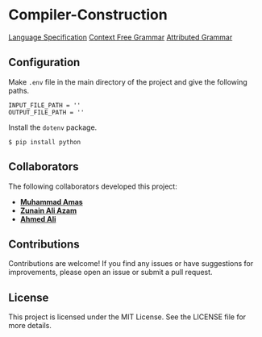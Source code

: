 # Compiler-Construction

[Language Specification](https://docs.google.com/document/d/1qQZOctEwxQMSBbtUT8uUzJpPKKBRQgEXpMGCxYjlFF4/edit?usp=sharing)
[Context Free Grammar](https://docs.google.com/spreadsheets/d/1CHO4TnnpyqiE1SvSEOLbCyuYNwl-7q4cV17S9-eoPxk/edit#gid=0)
[Attributed Grammar](https://docs.google.com/spreadsheets/d/1jK84-zBqsj8zFTshYl60Ty65o8W4KlT0pzxPr3-4Q4w/edit#gid=0)

## Configuration
Make `.env` file in the main directory of the project and give the following paths.
```
INPUT_FILE_PATH = ''
OUTPUT_FILE_PATH = ''
```

Install the `dotenv` package.
```
$ pip install python
```

## Collaborators

The following collaborators developed this project:

- **[Muhammad Amas](https://github.com/MuhammadAmas)**
- **[Zunain Ali Azam](https://github.com/ZunainAliAzam)**
- **[Ahmed Ali](https://github.com/Ahmad43A)**

## Contributions

Contributions are welcome! If you find any issues or have suggestions for improvements, please open an issue or submit a pull request.

## License

This project is licensed under the MIT License. See the LICENSE file for more details.
